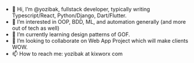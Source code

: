 - 👋 Hi, I’m @yozibak, fullstack developer, typically writing Typescript/React, Python/Django, Dart/Flutter. 
- 👀 I’m interested in OOP, BDD, ML, and automation generally (and more out of tech as well)
- 🌱 I’m currently learning design patterns of GOF. 
- 💞️ I’m looking to collaborate on Web App Project which will make clients WOW.
- 📫 How to reach me: yozibak at kixworx com
